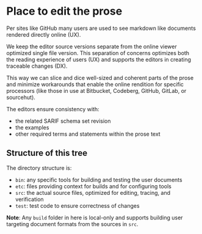# Place to edit the prose

Per sites like GitHub many users are used to see markdown like documents rendered directly online (UX).

We keep the editor source versions separate from the online viewer optimized single file version.
This separation of concerns optimizes both the reading experience of users (UX) and supports the editors in creating traceable changes (DX). 

This way we can slice and dice well-sized and coherent parts of the prose and minimize workarounds that enable the online rendition for specific processors (like those in use at Bitbucket, Codeberg, GitHub, GitLab, or sourcehut).

The editors ensure consistency with:

- the related SARIF schema set revision
- the examples
- other required terms and statements within the prose text

## Structure of this tree

The directory structure is:

- `bin`: any specific tools for building and testing the user documents
- `etc`: files providing context for builds and for configuring tools
- `src`: the actual source files, optimized for editing, tracing, and verification
- `test`: test code to ensure correctness of changes

**Note**: Any `build` folder in here is local-only and supports building user targeting document formats from the sources in `src`.
